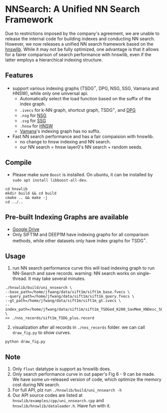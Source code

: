 # NNSearch: A Unified NN Search Framework

Due to restrictions imposed by the company's agreement, we are unable to release the internal code for building indexes and conducting NN search. However, we now releases a unified NN search framework based on the [hnswlib](https://github.com/nmslib/hnswlib). While it may not be fully optimized, one advantage is that it allows for a fairer comparison of search performance with hnswlib, even if the latter employs a hierarchical indexing structure.


## Features
* support various indexing graphs (TSDG$^+$, DPG, NSG, SSG, Vamana and HNSW), while only one universal api.
    * Automatically select the load function based on the suffix of the index graph.
    * `.ivecs` for k-NN graph, shortcut graph, TSDG$^+$, and [DPG](https://github.com/DBAIWangGroup/nns_benchmark)
    * `.nsg` for [NSG](https://github.com/ZJULearning/nsg) 
    * `.ssg` for [SSG](https://github.com/ZJULearning/SSG) 
    * `.hnsw` for [HNSW](https://github.com/nmslib/hnswlib)
    * [Vamana](https://github.com/microsoft/DiskANN)'s indexing graph has no suffix. 
* Fast NN search performance and has a fair compaision with hnswlib. 
    * no change to hnsw indexing and NN search. 
    * our NN search = hnsw layer0's NN search + random seeds. 

## Compile 

* Please make sure `Boost` is installed. On ubuntu, it can be installed by `sudo apt install libboost-all-dev`.

```shell
cd hnswlib
mkdir build && cd build 
cmake .. && make -j
cd ../..
```

## Pre-built Indexing Graphs are available

* [Google Drive](https://drive.google.com/file/d/1Se5q3aYV5H26u21-uIBh9Lq-qgpSN3mQ/view?usp=sharing)
* Only SIFT1M and DEEP1M have indexing graphs for all comparison methods, while other datasets only have index graphs for TSDG$^+$.

## Usage 
1. run NN search performance curve
this will load indexing graph to run NN-Search and save records.
warning: NN search works on single-thread. It may take several minutes.

```shell
./hnswlib/build/uni_nnsearch \
--base_path=/home/jfwang/data/sift1m/sift1m_base.fvecs \
--query_path=/home/jfwang/data/sift1m/sift1m_query.fvecs \
--gt_path=/home/jfwang/data/sift1m/sift1m_gt.ivecs \
--index_path=/home/jfwang/data/sift1m/sift1m_TSDGed_K200_SavMem_XNDesc_SCG_1.2_4_50.ivecs \
>> ./nns_records/sift1m_TSDG_plus.record
```

2. visualization
after all records in `./nns_records` folder. we can call `draw_fig.py` to show curves.

```shell
python draw_fig.py
```


## Note
1. Only `float` datatype is support as hnswlib does. 
2. Only search performance curve in out paper's Fig 6 - 9 can be made. We have some un-released version of code, which optimize the memory cost during NN search. 
3. For full API, plz run `./hnswlib/build/uni_nnsearch -h` 
4. Our API source codes are listed at `hnswlib/examples/cpp/uni_nnsearch.cpp` and `hnswlib/hnswlib/dataloader.h`. Have fun with it. 
